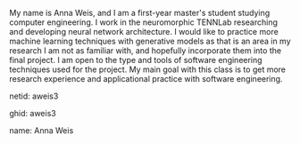 My name is Anna Weis, and I am a first-year master's student studying computer engineering. I work in the neuromorphic TENNLab researching and developing neural network architecture.
I would like to practice more machine learning techniques with generative models as that is an area in my research I am not as familiar with, and hopefully incorporate them into the final project.
I am open to the type and tools of software engineering techniques used for the project. My main goal with this class is to get more research experience and applicational practice with software engineering.

netid: aweis3

ghid: aweis3

name: Anna Weis
